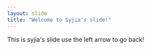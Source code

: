 ```yaml
---
layout: slide
title: "Welcome to Syjia's slide!"
---
```

This is syjia's slide
use the left arrow to go back!
